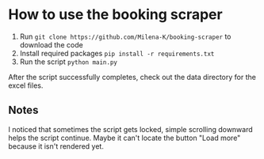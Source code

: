 # How to use the booking scraper

1. Run `git clone https://github.com/Milena-K/booking-scraper` to download the code
2. Install required packages `pip install -r requirements.txt`
3. Run the script `python main.py`

After the script successfully completes, check out the data directory for the excel files.

## Notes
I noticed that sometimes the script gets locked, simple scrolling downward helps the script continue.
Maybe it can't locate the button "Load more" because it isn't rendered yet.

